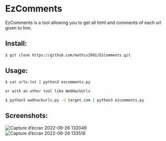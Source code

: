 # EzComments

EzComments is a tool allowing you to get all html and comments of each url given to him.

## Install:
```bash
$ git clone https://github.com/mathis2001/EzComments.git
```

## Usage:
```bash
$ cat urls.txt | python3 ezcomments.py

or with an other tool like WebHackUrls

$ python3 webhackurls.py -d target.com | python3 ezcomments.py
```

## Screenshots:

![Capture d’écran 2022-09-26 132049](https://user-images.githubusercontent.com/40497633/192264821-c5c9a145-3e73-413e-8703-1e70d749f071.jpg)
![Capture d’écran 2022-09-26 133518](https://user-images.githubusercontent.com/40497633/192266723-3170a0b5-4a35-4c98-bb16-0f28967237b4.jpg)
